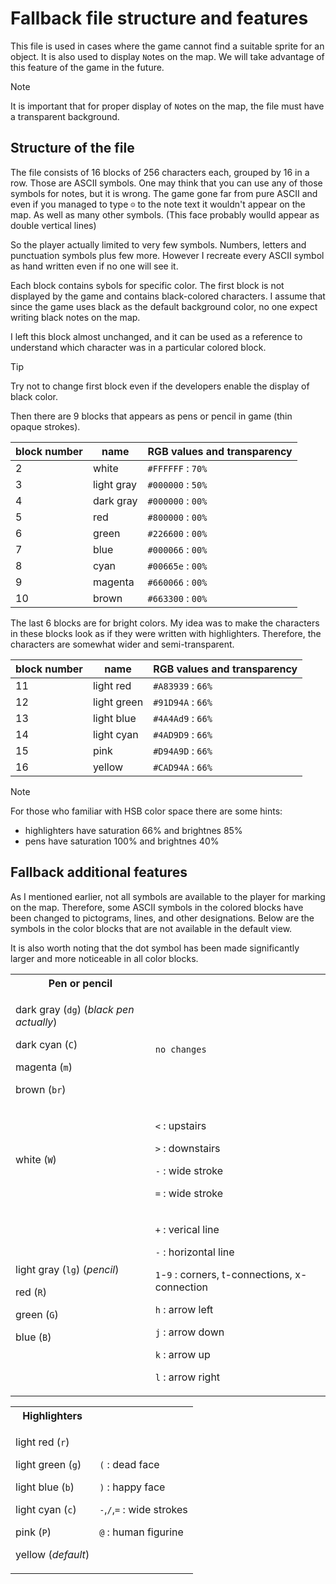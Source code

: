 # Fallback file structure and features

This file is used in cases where the game cannot find a suitable sprite for an object. It is also used to display `N`otes on the map. We will take advantage of this feature of the game in the future.

> [!NOTE]
> It is important that for proper display of `N`otes on the map, the file must have a transparent background.

## Structure of the file

The file consists of 16 blocks of 256 characters each, grouped by 16 in a row.
Those are ASCII symbols. One may think that you can use any of those symbols for notes, but it is wrong. The game gone far from pure ASCII and even if you managed to type `☺` to the note text it wouldn't appear on the map. As well as many other symbols. (This face probably woulld appear as double vertical lines)

So the player actually limited to very few symbols. Numbers, letters and punctuation symbols plus few more. However I recreate every ASCII symbol as hand written even if no one will see it.

Each block contains sybols for specific color. The first block is not displayed by the game and contains black-colored characters. I assume that since the game uses black as the default background color, no one expect writing black notes on the map.

I left this block almost unchanged, and it can be used as a reference to understand which character was in a particular colored block.

> [!TIP]
> Try not to change first block even if the developers enable the display of black color.

Then there are 9 blocks that appears as pens or pencil in game (thin opaque strokes).

| block number | name | RGB values and transparency |
|-|-|-|
| 2  | white      | `#FFFFFF` : `70%` |
| 3  | light gray | `#000000` : `50%` |
| 4  | dark gray  | `#000000` : `00%` |
| 5  | red        | `#800000` : `00%` |
| 6  | green      | `#226600` : `00%` |
| 7  | blue       | `#000066` : `00%` |
| 8  | cyan       | `#00665e` : `00%` |
| 9  | magenta    | `#660066` : `00%` |
| 10 | brown      | `#663300` : `00%` |

The last 6 blocks are for bright colors. My idea was to make the characters in these blocks look as if they were written with highlighters. Therefore, the characters are somewhat wider and semi-transparent.

| block number | name | RGB values and transparency |
|-|-|-|
| 11 | light red  | `#A83939` : `66%` |
| 12 | light green | `#91D94A` : `66%` |
| 13 | light blue | `#4A4Ad9` : `66%` |
| 14 | light cyan | `#4AD9D9` : `66%` |
| 15 | pink       | `#D94A9D` : `66%` |
| 16 | yellow     | `#CAD94A` : `66%` |

> [!NOTE]
> For those who familiar with HSB color space there are some hints:
> - highlighters have saturation 66% and brightnes 85%
> - pens have saturation 100% and brightnes 40%

## Fallback additional features

As I mentioned earlier, not all symbols are available to the player for marking on the map. Therefore, some ASCII symbols in the colored blocks have been changed to pictograms, lines, and other designations. Below are the symbols in the color blocks that are not available in the default view.

It is also worth noting that the dot symbol has been made significantly larger and more noticeable in all color blocks.

<table>
<tr><th>Pen or pencil</th><th>&nbsp;</th></tr>
<tr><td>

 dark gray   (`dg`) (<i>black pen actually</i>)
 
 dark cyan   (`C`)
 
 magenta     (`m`)
 
 brown       (`br`)

</td><td>

`no changes`

</td></tr>
<tr><td>

white       (`W`)

</td><td>

`<` : upstairs

`>` : downstairs

`-` : wide stroke

`=` : wide stroke

</td></tr>
<tr><td>

light gray  (`lg`) (<i>pencil</i>)

red         (`R`)

green       (`G`)

blue        (`B`)

</td><td>

  `+`   : verical line

  `-`   : horizontal line

 `1`-`9`  : corners, t-connections, x-connection

  `h`   : arrow left

  `j`   : arrow down

  `k`   : arrow up

  `l`   : arrow right


</td></tr>
</table>

<table>
<tr><th>Highlighters</th><th>&nbsp;</th></tr>
<tr><td>

light red   (`r`)

light green (`g`)

light blue  (`b`)

light cyan  (`c`)

pink        (`P`)

yellow      (<i>default</i>)

</td><td>

   `(`   : dead face
   
   `)`   : happy face
   
 `-`,`/`,`=` : wide strokes
 
   `@`   : human figurine

</td></tr>
</table>
